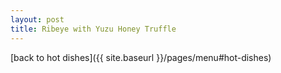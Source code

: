 ```yaml
---
layout: post
title: Ribeye with Yuzu Honey Truffle
---
```


[back to hot dishes]({{ site.baseurl }}/pages/menu#hot-dishes)
